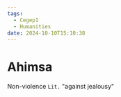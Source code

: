 ```yaml
---
tags:
  - Cegep1
  - Humanities
date: 2024-10-10T15:10:38
---
```


# Ahimsa

Non-violence
`Lit.` "against jealousy"
